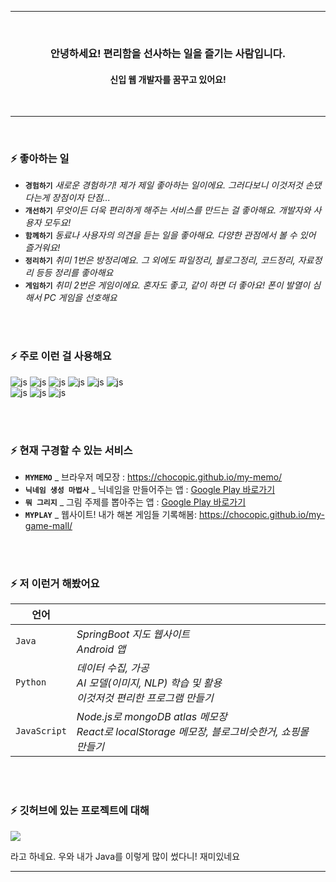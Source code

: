 <div align=center>
<hr>
<br>
<h3>안녕하세요! 편리함을 선사하는 일을 즐기는 사람입니다.</h3>
<h4>신입 웹 개발자를 꿈꾸고 있어요!</h4>
<br>
<hr>
</div>

<br>

### ⚡ 좋아하는 일

- <b>`경험하기`</b>  *새로운 경험하기! 제가 제일 좋아하는 일이에요. 그러다보니 이것저것 손댔다는게 장점이자 단점...*<br>
- <b>`개선하기`</b>  *무엇이든 더욱 편리하게 해주는 서비스를 만드는 걸 좋아해요. 개발자와 사용자 모두요!*<br>
- <b>`함께하기`</b>  *동료나 사용자의 의견을 듣는 일을 좋아해요. 다양한 관점에서 볼 수 있어 즐거워요!*<br>
- <b>`정리하기`</b>  *취미 1번은 방정리예요. 그 외에도 파일정리, 블로그정리, 코드정리, 자료정리 등등 정리를 좋아해요*<br>
- <b>`게임하기`</b>  *취미 2번은 게임이에요. 혼자도 좋고, 같이 하면 더 좋아요! 폰이 발열이 심해서 PC 게임을 선호해요*<br>

<br><br>

### ⚡ 주로 이런 걸 사용해요

![js](https://img.shields.io/badge/React-61DAFB?style=flat-square&logo=React&logoColor=000000)
![js](https://img.shields.io/badge/Flutter-02569B?style=flat-square&logo=Flutter&logoColor=000000)
![js](https://img.shields.io/badge/Android-3DDC84?style=flat-square&logo=Android&logoColor=ffffff)
![js](https://img.shields.io/badge/Python-3776AB?style=flat-square&logo=Python&logoColor=ffffff)
![js](https://img.shields.io/badge/Java-333333?style=flat-square&logo=Java&logoColor=000000)
![js](https://img.shields.io/badge/JavaScript-333333?style=flat-square&logo=JavaScript&logoColor=#F7DF1E)
<br/>
![js](https://img.shields.io/badge/MySQL-4479A1?style=flat-square&logo=MySQL&logoColor=ffffff)
![js](https://img.shields.io/badge/SQLite-003B57?style=flat-square&logo=SQLite&logoColor=ffffff)
![js](https://img.shields.io/badge/MongoDB-47A248?style=flat-square&logo=MongoDB&logoColor=ffffff)


<br><br>

### ⚡ 현재 구경할 수 있는 서비스
- <b>` MYMEMO `</b> _ 브라우저 메모장 :  <a href='https://chocopic.github.io/my-memo/' target='_blank'>https://chocopic.github.io/my-memo/</a>
- <b>` 닉네임 생성 마법사 `</b> _ 닉네임을 만들어주는 앱  :  <a href='https://play.google.com/store/apps/details?id=com.nick.nicknamecreator&pcampaignid=web_share' target='_blank'>Google Play 바로가기</a>
- <b>` 뭐 그리지 `</b> _ 그림 주제를 뽑아주는 앱  :  <a href='https://play.google.com/store/apps/details?id=com.drawing.keywordpick&pcampaignid=web_share' target='_blank'>Google Play 바로가기</a>
- <b>` MYPLAY `</b> _ 웹사이트! 내가 해본 게임들 기록해봄:  <a href='https://chocopic.github.io/my-game-mall/' target='_blank'>https://chocopic.github.io/my-game-mall/</a>

<br><br>

### ⚡ 저 이런거 해봤어요
|언어||
|----|----|
|`Java`|*SpringBoot 지도 웹사이트 <br> Android 앱*|
|`Python`|*데이터 수집, 가공 <br> AI 모델(이미지, NLP) 학습 및 활용 <br> 이것저것 편리한 프로그램 만들기*|
|`JavaScript`|*Node.js로 mongoDB atlas 메모장 <br> React로 localStorage 메모장, 블로그비슷한거, 쇼핑몰 만들기*|


<br><br>

### ⚡ 깃허브에 있는 프로젝트에 대해
<div>
  <img src="https://github-readme-stats.vercel.app/api/top-langs/?username=chocopic"/>
  <p>라고 하네요. 우와 내가 Java를 이렇게 많이 썼다니! 재미있네요</p>
</div>
<hr>
<!--
**ChocoPic/chocopic** is a ✨ _special_ ✨ repository because its `README.md` (this file) appears on your GitHub profile.

Here are some ideas to get you started:

- 🔭 I’m currently working on ...
- 🌱 I’m currently learning ...
- 👯 I’m looking to collaborate on ...
- 🤔 I’m looking for help with ...
- 💬 Ask me about ...
- 📫 How to reach me: ...
- 😄 Pronouns: ...
- ⚡ Fun fact: ...
-->
